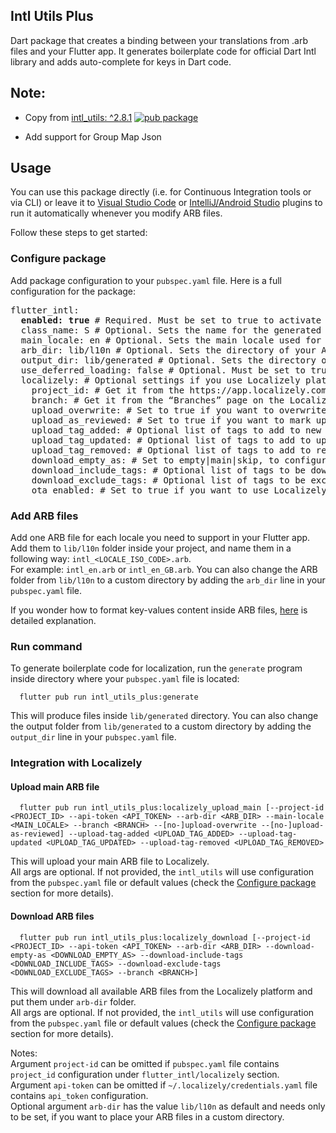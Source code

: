 ## Intl Utils Plus


Dart package that creates a binding between your translations from .arb files and your Flutter app. It generates boilerplate code for official Dart Intl library and adds auto-complete for keys in Dart code.


## Note:
- Copy from [intl_utils: ^2.8.1](https://pub.dev/packages/intl_utils) [![pub package](https://img.shields.io/pub/v/intl_utils.svg)](https://pub.dev/packages/intl_utils)

- Add support for Group Map Json

## Usage

You can use this package directly (i.e. for Continuous Integration tools or via CLI) or leave it to [Visual Studio Code](https://marketplace.visualstudio.com/items?itemName=localizely.flutter-intl) or [IntelliJ/Android Studio](https://plugins.jetbrains.com/plugin/13666-flutter-intl) plugins to run it automatically whenever you modify ARB files.

Follow these steps to get started:

### Configure package

Add package configuration to your `pubspec.yaml` file. Here is a full configuration for the package:

<pre>
flutter_intl:
  <b>enabled: true</b> # Required. Must be set to true to activate the package. Default: false
  class_name: S # Optional. Sets the name for the generated localization class. Default: S
  main_locale: en # Optional. Sets the main locale used for generating localization files. Provided value should consist of language code and optional script and country codes separated with underscore (e.g. 'en', 'en_GB', 'zh_Hans', 'zh_Hans_CN'). Default: en
  arb_dir: lib/l10n # Optional. Sets the directory of your ARB resource files. Provided value should be a valid path on your system. Default: lib/l10n
  output_dir: lib/generated # Optional. Sets the directory of generated localization files. Provided value should be a valid path on your system. Default: lib/generated
  use_deferred_loading: false # Optional. Must be set to true to generate localization code that is loaded with deferred loading. Default: false
  localizely: # Optional settings if you use Localizely platform. Read more: https://localizely.com/flutter-localization-workflow
    project_id: # Get it from the https://app.localizely.com/projects page.
    branch: # Get it from the “Branches” page on the Localizely platform, in case branching is enabled and you want to use a non-main branch.
    upload_overwrite: # Set to true if you want to overwrite translations with upload. Default: false
    upload_as_reviewed: # Set to true if you want to mark uploaded translations as reviewed. Default: false
    upload_tag_added: # Optional list of tags to add to new translations with upload.
    upload_tag_updated: # Optional list of tags to add to updated translations with upload.
    upload_tag_removed: # Optional list of tags to add to removed translations with upload.
    download_empty_as: # Set to empty|main|skip, to configure how empty translations should be exported from the Localizely platform. Default: empty
    download_include_tags: # Optional list of tags to be downloaded. If not set, all string keys will be considered for download.
    download_exclude_tags: # Optional list of tags to be excluded from download. If not set, all string keys will be considered for download.
    ota_enabled: # Set to true if you want to use Localizely Over-the-air functionality. Default: false
</pre>

### Add ARB files

Add one ARB file for each locale you need to support in your Flutter app.
Add them to `lib/l10n` folder inside your project, and name them in a following way: `intl_<LOCALE_ISO_CODE>.arb`.  
For example: `intl_en.arb` or `intl_en_GB.arb`.
You can also change the ARB folder from `lib/l10n` to a custom directory by adding the `arb_dir` line in your `pubspec.yaml` file.

If you wonder how to format key-values content inside ARB files, [here](https://github.com/google/app-resource-bundle/wiki/ApplicationResourceBundleSpecification) is detailed explanation.

### Run command

To generate boilerplate code for localization, run the `generate` program inside directory where your `pubspec.yaml` file is located:

      flutter pub run intl_utils_plus:generate

This will produce files inside `lib/generated` directory.
You can also change the output folder from `lib/generated` to a custom directory by adding the `output_dir` line in your `pubspec.yaml` file.

### Integration with Localizely

#### Upload main ARB file

      flutter pub run intl_utils_plus:localizely_upload_main [--project-id <PROJECT_ID> --api-token <API_TOKEN> --arb-dir <ARB_DIR> --main-locale <MAIN_LOCALE> --branch <BRANCH> --[no-]upload-overwrite --[no-]upload-as-reviewed] --upload-tag-added <UPLOAD_TAG_ADDED> --upload-tag-updated <UPLOAD_TAG_UPDATED> --upload-tag-removed <UPLOAD_TAG_REMOVED>

This will upload your main ARB file to Localizely.<br />All args are optional. If not provided, the `intl_utils` will use configuration from the `pubspec.yaml` file or default values (check the [Configure package](#configure-package) section for more details).

#### Download ARB files

      flutter pub run intl_utils_plus:localizely_download [--project-id <PROJECT_ID> --api-token <API_TOKEN> --arb-dir <ARB_DIR> --download-empty-as <DOWNLOAD_EMPTY_AS> --download-include-tags <DOWNLOAD_INCLUDE_TAGS> --download-exclude-tags <DOWNLOAD_EXCLUDE_TAGS> --branch <BRANCH>]

This will download all available ARB files from the Localizely platform and put them under `arb-dir` folder.<br />All args are optional. If not provided, the `intl_utils` will use configuration from the `pubspec.yaml` file or default values (check the [Configure package](#configure-package) section for more details).

Notes:  
Argument `project-id` can be omitted if `pubspec.yaml` file contains `project_id` configuration under `flutter_intl/localizely` section.  
Argument `api-token` can be omitted if `~/.localizely/credentials.yaml` file contains `api_token` configuration.  
Optional argument `arb-dir` has the value `lib/l10n` as default and needs only to be set, if you want to place your ARB files in a custom directory.
